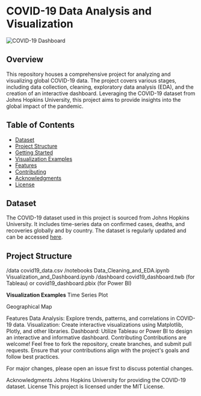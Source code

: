 # COVID-19 Data Analysis and Visualization

![COVID-19 Dashboard](/images/covid19_dashboard_banner.png)

## Overview

This repository houses a comprehensive project for analyzing and visualizing global COVID-19 data. The project covers various stages, including data collection, cleaning, exploratory data analysis (EDA), and the creation of an interactive dashboard. Leveraging the COVID-19 dataset from Johns Hopkins University, this project aims to provide insights into the global impact of the pandemic.

## Table of Contents

- [Dataset](#dataset)
- [Project Structure](#project-structure)
- [Getting Started](#getting-started)
- [Visualization Examples](#visualization-examples)
- [Features](#features)
- [Contributing](#contributing)
- [Acknowledgments](#acknowledgments)
- [License](#license)

## Dataset

The COVID-19 dataset used in this project is sourced from Johns Hopkins University. It includes time-series data on confirmed cases, deaths, and recoveries globally and by country. The dataset is regularly updated and can be accessed [here](https://raw.githubusercontent.com/datasets/covid-19/master/data/time-series-19-covid-combined.csv).

## Project Structure
/data
covid19_data.csv
/notebooks
Data_Cleaning_and_EDA.ipynb
Visualization_and_Dashboard.ipynb
/dashboard
covid19_dashboard.twb (for Tableau) or covid19_dashboard.pbix (for Power BI)


**Visualization Examples**
Time Series Plot

Geographical Map

Features
Data Analysis: Explore trends, patterns, and correlations in COVID-19 data.
Visualization: Create interactive visualizations using Matplotlib, Plotly, and other libraries.
Dashboard: Utilize Tableau or Power BI to design an interactive and informative dashboard.
Contributing
Contributions are welcome! Feel free to fork the repository, create branches, and submit pull requests. Ensure that your contributions align with the project's goals and follow best practices.

For major changes, please open an issue first to discuss potential changes.

Acknowledgments
Johns Hopkins University for providing the COVID-19 dataset.
License
This project is licensed under the MIT License.
